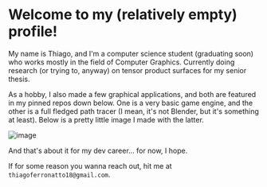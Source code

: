 # Welcome to my (relatively empty) profile!

My name is Thiago, and I'm a computer science student (graduating soon) who works mostly in the field of Computer Graphics. Currently doing research (or trying to, anyway) on tensor product surfaces for my senior thesis.

As a hobby, I also made a few graphical applications, and both are featured in my pinned repos down below. One is a very basic game engine, and the other is a full fledged path tracer (I mean, it's not Blender, but it's something at least). Below is a pretty little image I made with the latter.

![image](https://github.com/thiagoferronatto/thiagoferronatto/assets/31262053/e836e6de-eb93-49f4-aaaf-005580c2cd04)

And that's about it for my dev career... for now, I hope.

If for some reason you wanna reach out, hit me at `thiagoferronatto18@gmail.com`.

